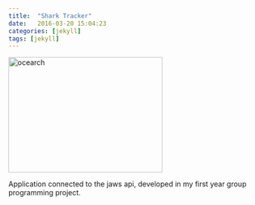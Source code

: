 ```yaml
---
title:  "Shark Tracker"
date:   2016-03-20 15:04:23
categories: [jekyll]
tags: [jekyll]
---
```


<html>
<body>
<a href="https://serena_chan@bitbucket.org/serena_chan/publicsharktracker.git"><img src="/homepage/images/ocearch.png" alt="ocearch" style="width:304px;height:228px;"></a>
<p class ="exerpt">Application connected to the jaws api, developed in my first year group programming project.</p>
</body>
</html>

